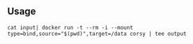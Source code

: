 ## Usage

`cat input| docker run -t --rm -i --mount type=bind,source="$(pwd)",target=/data corsy | tee output`
